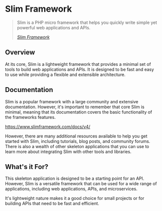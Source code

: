 # Slim Framework

> Slim is a PHP micro framework that helps you quickly write simple yet powerful web applications and APIs.
>
> *[Slim Framework](https://www.slimframework.com/)*

## Overview

At its core, Slim is a lightweight framework that provides a minimal set of tools
to build web applications and APIs. It is designed to be fast and easy to use
while providing a flexible and extensible architecture.

## Documentation

Slim is a popular framework with a large community and extensive documentation.
However, it's important to remember that core Slim is minimal, meaning that its
documentation covers the basic functionality of the frameworks features.

https://www.slimframework.com/docs/v4/

However, there are many additional resources available to help you get started
with Slim, including tutorials, blog posts, and community forums. There is also
a wealth of other skeleton applications that you can use to learn more about
integrating Slim with other tools and libraries.

## What's it For?

This skeleton application is designed to be a starting point for an API. However,
Slim is a versatile framework that can be used for a wide range of applications,
including web applications, APIs, and microservices.

It's lightweight nature makes it a good choice for small projects or for
building APIs that need to be fast and efficient.
